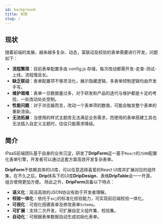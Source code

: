 ```yaml
---
id: background
title: 背景
slug: /
---
```


## 现状

随着前端的发展，越来越多复杂、动态，富联动及校验的表单需要进行开发，问题如下：

- **流程繁琐**：目前表单配置多由 config.js 存储，每次改动都需开发-走查-测试-上线，流程慢且长。
- **缺乏联动**：表单配置项不够灵活化，展示隐藏逻辑，多表单控制逻辑均由开发手写。
- **维护艰难**：表单一旦数据量过多，对于研发和产品的迭代与维护都是十足的考验，一处改动处处受制。
- **性能问题**：对于浏览器而言，改动一个表单项的数值，可能会触发整个表单的重新渲染。
- **无法拓展**：当使用的样式主题库无法满足业务需求，而使用的表单搭建工具也无法插入自定义主题时，往往只能需求降级。

## 简介

iPaaS前端团队基于自身的业务沉淀，研发了**DripForm**这一基于`React`的`JSON`配置化表单引擎，开发者可以通过这套方案高效开发复杂表单。

**DripForm**不依赖具体的UI库，可以任意选择喜爱的React UI库并扩展对应的组件集，在不久之后，**Drip**体系下的UI库**DripDesign**、表格**DripTable**会一一开源，组合使用更加方便。
除此之外，**DripForm**具备以下特点：

* **语义化**：简洁高效的JSON协议有助于开发者理解。
* **校验一体化**：依托于`avj`的标准化校验能力，可实现前后端校验一体化。
* **可视化**：可视化搭建表单及修改表单`Schema`。
* **可扩展**：支持二次开发，可扩展自定义组件集、校验集。
* **自动化**：可根据表单数据自动生成初始化表单。